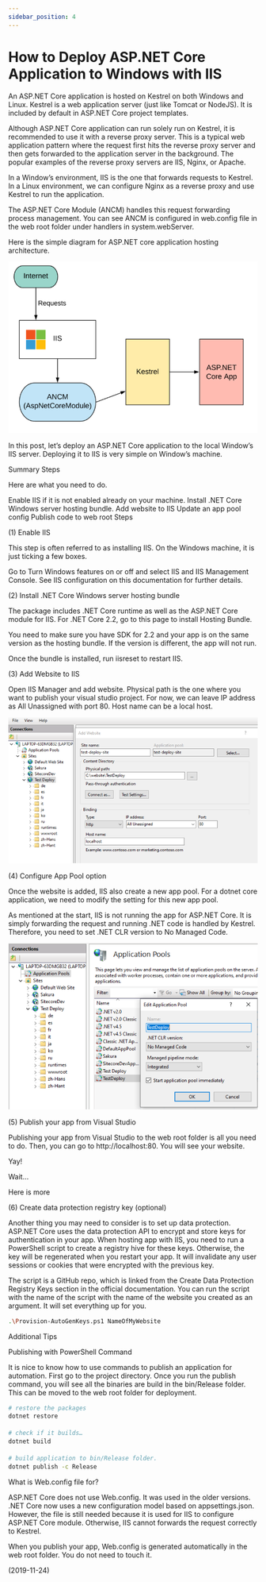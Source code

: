 ```yaml
---
sidebar_position: 4
---
```


# How to Deploy ASP.NET Core Application to Windows with IIS

An ASP.NET Core application is hosted on Kestrel on both Windows and Linux. Kestrel is a web application server (just like Tomcat or NodeJS). It is included by default in ASP.NET Core project templates.

Although ASP.NET Core application can run solely run on Kestrel, it is recommended to use it with a reverse proxy server. This is a typical web application pattern where the request first hits the reverse proxy server and then gets forwarded to the application server in the background. The popular examples of the reverse proxy servers are IIS, Nginx, or Apache.

In a Window’s environment, IIS is the one that forwards requests to Kestrel. In a Linux environment, we can configure Nginx as a reverse proxy and use Kestrel to run the application.

The ASP.NET Core Module (ANCM) handles this request forwarding process management. You can see ANCM is configured in web.config file in the web root folder under handlers in system.webServer.

Here is the simple diagram for ASP.NET core application hosting architecture.

![img](./img/4/img-1.webp)

In this post, let’s deploy an ASP.NET Core application to the local Window’s IIS server. Deploying it to IIS is very simple on Window’s machine.

Summary Steps

Here are what you need to do.

Enable IIS if it is not enabled already on your machine.
Install .NET Core Windows server hosting bundle.
Add website to IIS
Update an app pool config
Publish code to web root
Steps

(1) Enable IIS

This step is often referred to as installing IIS. On the Windows machine, it is just ticking a few boxes.

Go to Turn Windows features on or off and select IIS and IIS Management Console. See IIS configuration on this documentation for further details.

(2) Install .NET Core Windows server hosting bundle

The package includes .NET Core runtime as well as the ASP.NET Core module for IIS. For .NET Core 2.2, go to this page to install Hosting Bundle.

You need to make sure you have SDK for 2.2 and your app is on the same version as the hosting bundle. If the version is different, the app will not run.

Once the bundle is installed, run iisreset to restart IIS.

(3) Add Website to IIS

Open IIS Manager and add website. Physical path is the one where you want to publish your visual studio project. For now, we can leave IP address as All Unassigned with port 80. Host name can be a local host.

![img](./img/4/img-2.webp)

(4) Configure App Pool option

Once the website is added, IIS also create a new app pool. For a dotnet core application, we need to modify the setting for this new app pool.

As mentioned at the start, IIS is not running the app for ASP.NET Core. It is simply forwarding the request and running .NET code is handled by Kestrel. Therefore, you need to set .NET CLR version to No Managed Code.

![img](./img/4/img-3.webp)

(5) Publish your app from Visual Studio

Publishing your app from Visual Studio to the web root folder is all you need to do. Then, you can go to http://localhost:80. You will see your website.

Yay!

Wait…

Here is more

(6) Create data protection registry key (optional)

Another thing you may need to consider is to set up data protection. ASP.NET Core uses the data protection API to encrypt and store keys for authentication in your app. When hosting app with IIS, you need to run a PowerShell script to create a registry hive for these keys. Otherwise, the key will be regenerated when you restart your app. It will invalidate any user sessions or cookies that were encrypted with the previous key.

The script is a GitHub repo, which is linked from the Create Data Protection Registry Keys section in the official documentation. You can run the script with the name of the script with the name of the website you created as an argument. It will set everything up for you.

```bash
.\Provision-AutoGenKeys.ps1 NameOfMyWebsite
```

Additional Tips

Publishing with PowerShell Command

It is nice to know how to use commands to publish an application for automation. First go to the project directory. Once you run the publish command, you will see all the binaries are build in the bin/Release folder. This can be moved to the web root folder for deployment.

```bash
# restore the packages
dotnet restore

# check if it builds…
dotnet build

# build application to bin/Release folder.
dotnet publish -c Release
```

What is Web.config file for?

ASP.NET Core does not use Web.config. It was used in the older versions. .NET Core now uses a new configuration model based on appsettings.json. However, the file is still needed because it is used for IIS to configure ASP.NET Core module. Otherwise, IIS cannot forwards the request correctly to Kestrel.

When you publish your app, Web.config is generated automatically in the web root folder. You do not need to touch it.

(2019-11-24)
